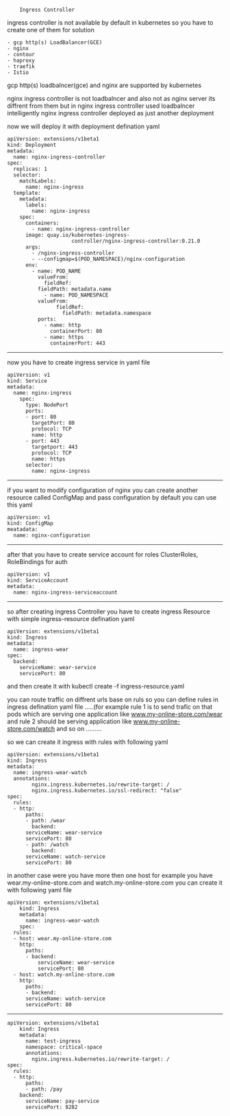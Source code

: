 		Ingress Controller


ingress controller is not available by default in kubernetes so you have to create
one of them for solution

	- gcp http(s) LoadBalancer(GCE)
	- nginx
	- contour
	- haproxy
	- traefik
	- Istio

gcp http(s) loadbalncer(gce) and nginx are supported by kubernetes 

nginx ingress controller is not loadbalncer and also not as nginx server its diffrent 
from them but in nginx ingress controller used loadbalncer intelligently 
nginx ingress controller deployed as just another deployment

now we will deploy it with deployment defination yaml

	apiVersion: extensions/v1beta1
	kind: Deployment
	metadata:
	  name: nginx-ingress-controller
	spec:
	  replicas: 1
	  selector:
	    matchLabels:
	      name: nginx-ingress
	  template:
	    metadata:
	      labels:
	        name: nginx-ingress
	    spec:
	      containers:
	        - name: nginx-ingress-controller
		  image: quay.io/kubernetes-ingress-
                         controller/nginx-ingress-controller:0.21.0
	      args:
	        - /nginx-ingress-controller
	        - --configmap=$(POD_NAMESPACE)/nginx-configuration
	      env:
	        - name: POD_NAME
	          valueFrom:
	            fieldRef:
		      fieldPath: metadata.name
                - name: POD_NAMESPACE
	          valueFrom:
                    fieldRef:
                      fieldPath: metadata.namespace
              ports:
                - name: http
                  containerPort: 80
                - name: https
                  containerPort: 443

-----------------------------------------------------------
now you have to create ingress service in yaml file

	apiVersion: v1
	kind: Service
	metadata:
	  name: nginx-ingress
        spec:
          type: NodePort
          ports:
          - port: 80
            targetPort: 80
            protocol: TCP
            name: http
          - port: 443
            targetport: 443
            protocol: TCP
            name: https
          selector:
            name: nginx-ingress

------------------------------------------------------------

if you want to modify configuration of nginx you can create another resource 
called ConfigMap and pass configuration by default you can use this yaml

	apiVersion: v1
	kind: ConfigMap
	meatadata:
	  name: nginx-configuration


--------------------------------------------

after that you have to create service account for roles ClusterRoles, RoleBindings
for auth

	apiVersion: v1
	kind: ServiceAccount
	metadata:
	  name: nginx-ingress-serviceaccount

-----------------------------------------------------------------------




so after creating ingress Controller you have to create ingress Resource with 
simple ingress-resource defination yaml

	apiVersion: extensions/v1beta1
	kind: Ingress
	metadata:
	  name: ingress-wear
	spec:
	  backend:
	    serviceName: wear-service
	    servicePort: 80


and then create it with kubectl create -f ingress-resource.yaml

you can route traffic on diffrent urls base on ruls so you can define rules in 
ingress defination yaml file .....(for example rule 1 is to send trafic on that pods
which are serving one application like www.my-online-store.com/wear and rule 2 should
be serving application like www.my-online-store.com/watch and so on .........

so we can create it ingress with rules with following yaml

	apiVersion: extensions/v1beta1
	kind: Ingress
	metadata:
	  name: ingress-wear-watch
	  annotations:
            nginx.ingress.kubernetes.io/rewrite-target: /
            nginx.ingress.kubernetes.io/ssl-redirect: "false"
	spec:
	  rules:
	  - http:
	      paths:
	      - path: /wear
	        backend:
		  serviceName: wear-service
		  servicePort: 80
	      - path: /watch
	        backend:
		  serviceName: watch-service
		  servicePort: 80


in another case were you have more then one host for example you have
wear.my-online-store.com and watch.my-online-store.com you can create it with
following yaml file 

	apiVersion: extensions/v1beta1
        kind: Ingress
        metadata:
          name: ingress-wear-watch
        spec:
	  rules:
	  - host: wear.my-online-store.com
	    http:
	      paths:
	      - backend:
	          serviceName: wear-service
	          servicePort: 80
	  - host: watch.my-online-store.com
	    http:
	      paths:
	      - backend:
		  serviceName: watch-service
		  servicePort: 80

----------------------------------------------------------------------------------------------------------

	apiVersion: extensions/v1beta1
        kind: Ingress
        metadata:
          name: test-ingress
          namespace: critical-space
          annotations:
            nginx.ingress.kubernetes.io/rewrite-target: /
	spec:
	  rules:
	  - http:
	      paths:
	      - path: /pay
		backend:
		  serviceName: pay-service
		  servicePort: 8282

